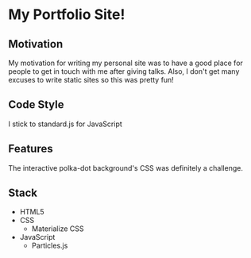 # My Portfolio Site!

## Motivation
My motivation for writing my personal site was to have a good place for people to get in touch with me after giving talks. Also, I don't get many excuses to write static sites so this was pretty fun!

## Code Style
I stick to standard.js for JavaScript

## Features
The interactive polka-dot background's CSS was definitely a challenge. 

## Stack
* HTML5
* CSS
    * Materialize CSS
* JavaScript
    * Particles.js
